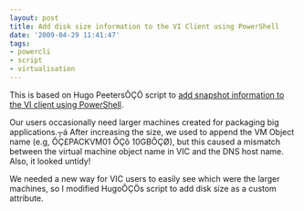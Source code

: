 ```yaml
---
layout: post
title: Add disk size information to the VI Client using PowerShell
date: '2009-04-29 11:41:47'
tags:
- powercli
- script
- virtualisation
---
```



This is based on Hugo PeetersÔÇÖ script to [add snapshot information to the VI client using PowerShell](http://www.peetersonline.nl/index.php/vmware/add-snapshot-information-to-the-vi-client-using-powershell/).

Our users occasionally need larger machines created for packaging big applications.┬á After increasing the size, we used to append the VM Object name (e.g, ÔÇ£PACKVM01 ÔÇô 10GBÔÇØ), but this caused a mismatch between the virtual machine object name in VIC and the DNS host name. Also, it looked untidy!

We needed a new way for VIC users to easily see which were the larger machines, so I modified HugoÔÇÖs script to add disk size as a custom attribute.

<script src="https://gist.github.com/GuruAnt/7215113.js"></script>


